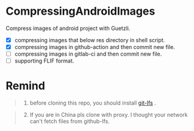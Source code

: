 # CompressingAndroidImages
Compress images of android project with Guetzli.

- [x] compressing images that below res directory in shell script.
- [x] compressing images in github-action and then commit new file.
- [ ] compressing images in gitlab-ci and then commit new file.
- [ ] supporting FLIF format.

# Remind 
> 1. before cloning this repo, you should install [git-lfs](https://git-lfs.github.com/) .

> 2. If you are in China pls clone with proxy. I thought your network can't fetch files from github-lfs.
